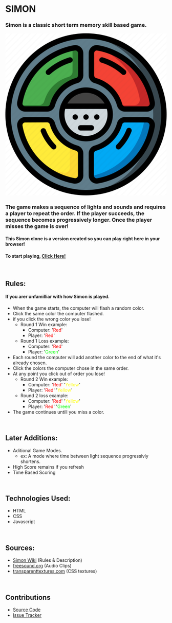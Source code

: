 # SIMON

### Simon is a classic short term memory skill based game.

![Alt text](img/2654514.png)

### The game makes a sequence of lights and sounds and requires a player to repeat the order. If the player succeeds, the sequence becomes progressively longer. Once the player misses the game is over!

#### This Simon clone is a version created so you can play right here in your browser!

#### To start playing, [Click Here!](https://evrook.github.io/Front-End-Game/) 

<br>

## Rules:

#### If you arer unfamilliar with how Simon is played.

- When the game starts, the computer will flash a random color.
- Click the same color the computer flashed.
- if you click the wrong color you lose!
    - Round 1 Win example:
        - Computer: 
            '<font color='red'>Red</font>'
        - Player: 
            '<font color='red'>Red</font>'
    - Round 1 Loss example:
        - Computer: 
            '<font color='red'>Red</font>'
        - Player: 
            '<font color='lime'>Green</font>'
- Each round the computer will add another color to the end of what it's already chosen.
- Click the colors the computer chose in the same order.
- At any point you click out of order you lose!
    - Round 2 Win example: 
        - Computer:
            '<font color='red'>Red</font>'
            '<font color='yellow'>Yellow</font>'
        - Player:
            '<font color='red'>Red</font>'
            '<font color='yellow'>Yellow</font>'
     - Round 2 loss example: 
        - Computer:
            '<font color='red'>Red</font>'
            '<font color='yellow'>Yellow</font>'
        - Player:
            '<font color='red'>Red</font>'
            '<font color='lime'>Green</font>'
- The game continues untill you miss a color.

<br>

## Later Additions:
- Aditional Game Modes.
    - ex: A mode where time between light sequence progressivly shortens. 
- High Score remains if you refresh
- Time Based Scoring


<br>

## Technologies Used:
- HTML
- CSS
- Javascript

<br>

## Sources:
- [Simon Wiki](https://en.wikipedia.org/wiki/Simon_(game)) (Rules & Description)
- [freesound.org](https://freesound.org/) (Audio Clips)
- [transparenttextures.com](https://www.transparenttextures.com/) (CSS textures)

<br>

## Contributions
- [Source Code](https://github.com/evRook/Front-End-Game)
- [Issue Tracker](https://github.com/evRook/Front-End-Game/issues)


